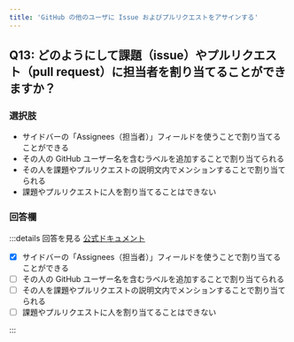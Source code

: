 ```yaml
---
title: 'GitHub の他のユーザに Issue およびプルリクエストをアサインする'
---
```


## Q13: どのようにして課題（issue）やプルリクエスト（pull request）に担当者を割り当てることができますか？

### 選択肢

- サイドバーの「Assignees（担当者）」フィールドを使うことで割り当てることができる
- その人の GitHub ユーザー名を含むラベルを追加することで割り当てられる
- その人を課題やプルリクエストの説明文内でメンションすることで割り当てられる
- 課題やプルリクエストに人を割り当てることはできない

### 回答欄

:::details 回答を見る
[公式ドキュメント](https://docs.github.com/ja/issues/tracking-your-work-with-issues/assigning-issues-and-pull-requests-to-other-github-users)

- [x] サイドバーの「Assignees（担当者）」フィールドを使うことで割り当てることができる
- [ ] その人の GitHub ユーザー名を含むラベルを追加することで割り当てられる
- [ ] その人を課題やプルリクエストの説明文内でメンションすることで割り当てられる
- [ ] 課題やプルリクエストに人を割り当てることはできない

:::
